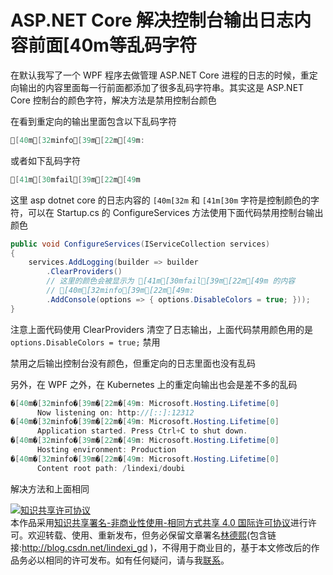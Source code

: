 # ASP.NET Core 解决控制台输出日志内容前面[40m等乱码字符

在默认我写了一个 WPF 程序去做管理 ASP.NET Core 进程的日志的时候，重定向输出的内容里面每一行前面都添加了很多乱码字符串。其实这是 ASP.NET Core 控制台的颜色字符，解决方法是禁用控制台颜色

<!--more-->
<!-- CreateTime:6/24/2020 3:19:38 PM -->

<!-- 发布 -->

在看到重定向的输出里面包含以下乱码字符

```csharp
[40m[32minfo[39m[22m[49m:
```

或者如下乱码字符

```csharp
[41m[30mfail[39m[22m[49m
```

这里 asp dotnet core 的日志内容的 `[40m[32m` 和 `[41m[30m` 字符是控制颜色的字符，可以在 Startup.cs 的 ConfigureServices 方法使用下面代码禁用控制台输出颜色

```csharp
public void ConfigureServices(IServiceCollection services)
{
	services.AddLogging(builder => builder
        .ClearProviders()
        // 这里的颜色会被显示为 [41m[30mfail[39m[22m[49m 的内容
        // [40m[32minfo[39m[22m[49m:
        .AddConsole(options => { options.DisableColors = true; }));
}
```

注意上面代码使用 ClearProviders 清空了日志输出，上面代码禁用颜色用的是 `options.DisableColors = true;` 禁用

禁用之后输出控制台没有颜色，但重定向的日志里面也没有乱码

另外，在 WPF 之外，在 Kubernetes 上的重定向输出也会是差不多的乱码

```csharp
�[40m�[32minfo�[39m�[22m�[49m: Microsoft.Hosting.Lifetime[0]
      Now listening on: http://[::]:12312
�[40m�[32minfo�[39m�[22m�[49m: Microsoft.Hosting.Lifetime[0]
      Application started. Press Ctrl+C to shut down.
�[40m�[32minfo�[39m�[22m�[49m: Microsoft.Hosting.Lifetime[0]
      Hosting environment: Production
�[40m�[32minfo�[39m�[22m�[49m: Microsoft.Hosting.Lifetime[0]
      Content root path: /lindexi/doubi
```

解决方法和上面相同

<a rel="license" href="http://creativecommons.org/licenses/by-nc-sa/4.0/"><img alt="知识共享许可协议" style="border-width:0" src="https://licensebuttons.net/l/by-nc-sa/4.0/88x31.png" /></a><br />本作品采用<a rel="license" href="http://creativecommons.org/licenses/by-nc-sa/4.0/">知识共享署名-非商业性使用-相同方式共享 4.0 国际许可协议</a>进行许可。欢迎转载、使用、重新发布，但务必保留文章署名[林德熙](http://blog.csdn.net/lindexi_gd)(包含链接:http://blog.csdn.net/lindexi_gd )，不得用于商业目的，基于本文修改后的作品务必以相同的许可发布。如有任何疑问，请与我[联系](mailto:lindexi_gd@163.com)。
